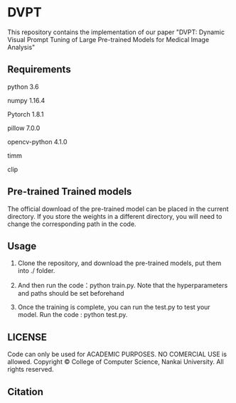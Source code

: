 # DVPT

This repository contains the implementation of our paper "DVPT: Dynamic Visual Prompt Tuning of Large Pre-trained Models for Medical Image Analysis"

## Requirements

python 3.6

numpy 1.16.4

Pytorch 1.8.1

pillow 7.0.0

opencv-python 4.1.0

timm

clip

## Pre-trained Trained models

The official download of the pre-trained model can be placed in the current directory. If you store the weights in a different directory, you will need to change the corresponding path in the code.



## Usage

1. Clone the repository, and download the pre-trained  models, put them into ./ folder. 

2. And then run the code：python train.py. Note that the hyperparameters and paths should be set beforehand

3. Once the training is complete, you can run the test.py to test your model. Run the code : python test.py.

## LICENSE
 Code can only be used for ACADEMIC PURPOSES. NO COMERCIAL USE is allowed.
 Copyright © College of Computer Science, Nankai University. All rights reserved.

## Citation
